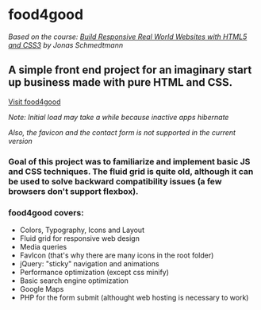 # food4good
*Based on the course: [Build Responsive Real World Websites with HTML5 and CSS3](https://www.udemy.com/course/design-and-develop-a-killer-website-with-html5-and-css3/) by Jonas Schmedtmann*
## A simple front end project for an imaginary start up business made with pure HTML and CSS.

[Visit food4good](https://food4good-app.herokuapp.com/ "Deployed")

*Note: Initial load may take a while because inactive apps hibernate*

*Also, the favicon and the contact form is not supported in the current version*

### Goal of this project was to familiarize and implement basic JS and CSS techniques. The fluid grid is quite old, although it can be used to solve backward compatibility issues (a few browsers don't support flexbox).
### food4good covers:

* Colors, Typography, Icons and Layout
* Fluid grid for responsive web design
* Media queries
* FavIcon (that's why there are many icons in the root folder)
* jQuery: "sticky" navigation and animations
* Performance optimization (except css minify)
* Basic search engine optimization
* Google Maps
* PHP for the form submit (althought web hosting is necessary to work)

